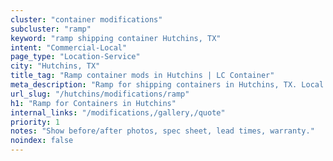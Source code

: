 ```yaml
---
cluster: "container modifications"
subcluster: "ramp"
keyword: "ramp shipping container Hutchins, TX"
intent: "Commercial-Local"
page_type: "Location-Service"
city: "Hutchins, TX"
title_tag: "Ramp container mods in Hutchins | LC Container"
meta_description: "Ramp for shipping containers in Hutchins, TX. Local fabrication & pro install. LC Container — Since 2003. Get a quote."
url_slug: "/hutchins/modifications/ramp"
h1: "Ramp for Containers in Hutchins"
internal_links: "/modifications,/gallery,/quote"
priority: 1
notes: "Show before/after photos, spec sheet, lead times, warranty."
noindex: false
---
```


<!-- TODO: Add unique city/inventory copy, images, and internal links here. -->
